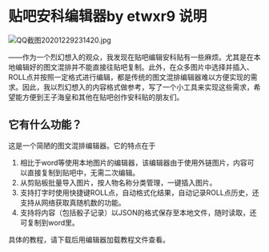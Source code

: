 # 贴吧安科编辑器by etwxr9 说明

![QQ截图20201229231420.jpg](https://i.loli.net/2020/12/29/estqgu6nV7EjUyx.jpg)

——作为一个烈幻想入的观众，我发现在贴吧编辑安科贴有一些麻烦。尤其是在本地编辑好的图文混排并不能直接往贴吧复制。此外，在众多图片中选择并插入、ROLL点并按照一定格式进行编辑，都是传统的图文混排编辑器难以方便实现的需求。因此，我以烈幻想入的内容格式做参考，写了一个小工具来实现这些需求，希望能方便到王子海皇和其他在贴吧创作安科贴的朋友们。

## 它有什么功能？

这是一个简陋的图文混排编辑器。它的特点在于
1. 相比于word等使用本地图片的编辑器，该编辑器由于使用外链图片，内容可以直接复制到贴吧中，无需二次编辑。
2. 从剪贴板批量导入图片，按人物名称分类管理，一键插入图片。
3. 支持打字时使用快捷键ROLL点，自动格式化结果，自动记录ROLL点历史，还支持从网络获取真随机数的功能。
4. 支持将内容（包括骰子记录）以JSON的格式保存至本地文件，随时读取，还可复制到word里。

具体的教程，请下载后用编辑器加载教程文件查看。
